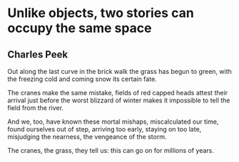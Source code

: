 # Unlike objects, two stories can occupy the same space
## Charles Peek
Out along the last curve in the brick walk
the grass has begun to green,
with the freezing cold and coming snow
its certain fate.

The cranes make the same mistake,
fields of red capped heads attest their arrival
just before the worst blizzard of winter
makes it impossible to tell the field from the river.

And we, too, have known these mortal mishaps,
miscalculated our time, found ourselves out of step,
arriving too early, staying on too late,
misjudging the nearness, the vengeance of the storm.

The cranes, the grass, they tell us:
this can go on for millions of years.